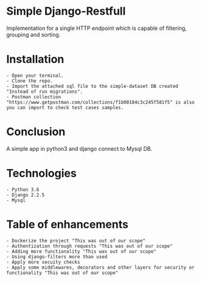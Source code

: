 # Simple Django-Restfull 
Implementation for a single HTTP endpoint which is capable of filtering, grouping and sorting. 

# Installation
	- Open your terminal.
	- Clone the repo.
	- Import the attached sql file to the simple-dataset DB created "Instead of run migrations".
	- Postman collection "https://www.getpostman.com/collections/f1b00184c3c245f581f5" is also you can import to check test cases samples.

# Conclusion
A simple app in python3 and django connect to Mysql DB.

# Technologies
	- Python 3.6
	- Django 2.2.5
	- Mysql

# Table of enhancements
	- Dockerize the project "This was out of our scope"
	- Authentization through requests "This was out of our scope"
	- Adding more functionality "This was out of our scope"
	- Using django-filters more than used
	- Apply more secuity checks 
	- Apply some middlewares, decorators and other layers for security or functionality "This was out of our scope"